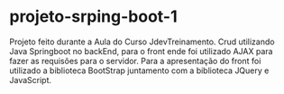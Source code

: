 # projeto-srping-boot-1
Projeto feito durante a Aula do Curso JdevTreinamento.
Crud utilizando Java Springboot no backEnd, para o front ende foi utilizado AJAX para fazer as requisões para o servidor.
Para a apresentação do front foi utilizado a biblioteca BootStrap juntamento com a biblioteca JQuery e JavaScript.
